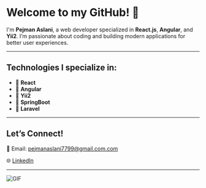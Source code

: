 # Welcome to my GitHub! 👋

I'm **Pejman Aslani**, a web developer specialized in **React.js**, **Angular**, and **Yii2**. I’m passionate about coding and building modern applications for better user experiences.

---

## Technologies I specialize in:

- 🔹 **React**
- 🔹 **Angular**
- 🔹 **Yii2**
- 🔹 **SpringBoot**
- 🔹 **Laravel**
---



## Let’s Connect!


📧 Email: pejmanaslani7799@gmail.com.com

🌐 [LinkedIn](https://www.linkedin.com/in/pejman-aslani-53a641286)

---

![GIF](https://media0.giphy.com/media/v1.Y2lkPTc5MGI3NjExaTJvbTFzZXM4MXBiYTF1NTllazFiNjI4NnNiaWFpbGM2cTlneGhnaCZlcD12MV9pbnRlcm5hbF9naWZfYnlfaWQmY3Q9Zw/uzOSCSVYB4Vz2oO77M/giphy.gif)
